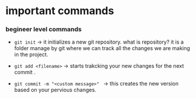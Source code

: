 # important commands

### begineer level commands

- `git init` -> it initializes a new git repository. 
                what is repository?
                it is a folder manage by git where we can track all the
                changes we are making in the project.


- `git add <filename>` -> starts trakcking your new changes for the next commit  .

- `git commit -m "<custom message>" ` -> this creates the new version based on your pervious changes.
 